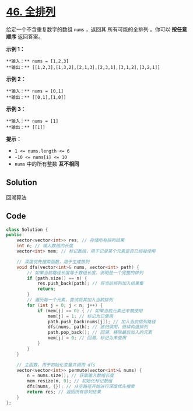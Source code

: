 # [46. 全排列](https://leetcode.cn/problems/permutations/description/?envType=study-plan-v2&envId=top-100-liked)

给定一个不含重复数字的数组 `nums` ，返回其 所有可能的全排列 。你可以 **按任意顺序**  返回答案。

**示例 1：** 

```
**输入：** nums = [1,2,3]
**输出：** [[1,2,3],[1,3,2],[2,1,3],[2,3,1],[3,1,2],[3,2,1]]
```

**示例 2：** 

```
**输入：** nums = [0,1]
**输出：** [[0,1],[1,0]]
```

**示例 3：** 

```
**输入：** nums = [1]
**输出：** [[1]]
```

**提示：** 

- `1 <= nums.length <= 6`
- `-10 <= nums[i] <= 10`
- `nums` 中的所有整数 **互不相同**

## Solution

回溯算法

## Code

```c++
class Solution {
public:
    vector<vector<int>> res; // 存储所有排列结果
    int n; // 输入数组的长度
    vector<int> mem; // 标记数组，用于记录某个元素是否已经被使用

    // 深度优先搜索函数，用于生成排列
    void dfs(vector<int>& nums, vector<int> path) {
        // 如果当前路径长度等于数组长度，说明是一个完整的排列
        if (path.size() == n) {
            res.push_back(path); // 将当前排列加入结果集
            return;
        }
        // 遍历每一个元素，尝试将其加入当前排列
        for (int j = 0; j < n; j++) {
            if (mem[j] == 0) { // 如果当前元素还未被使用
                mem[j] = 1; // 标记为已使用
                path.push_back(nums[j]); // 加入当前排列路径
                dfs(nums, path); // 递归调用，继续构造排列
                path.pop_back(); // 回溯，移除最后加入的元素
                mem[j] = 0; // 回溯，标记为未使用
            }
        }
    }

    // 主函数，用于初始化变量并调用 dfs
    vector<vector<int>> permute(vector<int>& nums) {
        n = nums.size(); // 获取输入数组长度
        mem.resize(n, 0); // 初始化标记数组
        dfs(nums, {}); // 从空路径开始进行深度优先搜索
        return res; // 返回所有排列结果
    }
};

```

